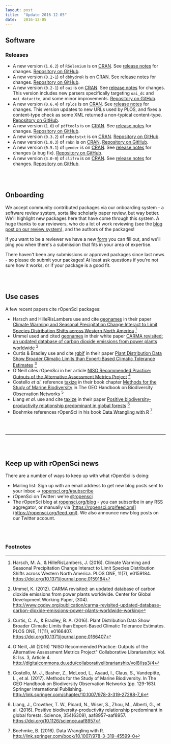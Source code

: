 ```yaml
---
layout: post
title:  "Update 2016-12-05"
date:   2016-12-05
---
```


## Software

### Releases

* A new version (`1.6.2`) of `RSelenium` is on [CRAN](https://cran.rstudio.com/web/packages/RSelenium). See [release notes](https://github.com/ropensci/RSelenium/releases/tag/v1.6.2) for changes. [Repository on GitHub][rselenium].
* A new version (`0.2-1`) of `dbhydroR` is on [CRAN](https://cran.rstudio.com/web/packages/dbhydroR). See [release notes](https://github.com/ropenscilabs/dbhydroR/releases/tag/0.2-1) for changes. [Repository on GitHub][dbhydroR].
* A new version (`0.2-1`) of `oai` is on [CRAN](https://cran.rstudio.com/web/packages/oai). See [release notes](https://github.com/ropensci/oai/releases/tag/v0.2.2) for changes. This version includes new parsers specifically targeting `oai_dc` and `oai_datacite`, and some minor improvements. [Repository on GitHub][oai].
* A new version (`0.6.4`) of `rplos` is on [CRAN](https://cran.rstudio.com/web/packages/rplos). See [release notes](https://github.com/ropensci/rplos/releases/tag/v0.6.4) for changes. This version updates to new URLs used by PLOS, and fixes a content-type check as some XML returned a non-typical content-type. [Repository on GitHub][rplos].
* A new version (`1.0`) of `pdftools` is on [CRAN](https://cran.rstudio.com/web/packages/pdftools). See [release notes](https://github.com/ropensci/pdftools/releases/tag/v1.0) for changes. [Repository on GitHub][pdftools].
* A new version (`0.3.2`) of `robotstxt` is on [CRAN](https://cran.rstudio.com/web/packages/robotstxt). [Repository on GitHub][robotstxt].
* A new version (`1.0.3`) of `rnbn` is on [CRAN](https://cran.rstudio.com/web/packages/rnbn). [Repository on GitHub][rnbn].
* A new version (`0.5.1`) of `gender` is on [CRAN](https://cran.rstudio.com/web/packages/gender). See [release notes](https://github.com/ropensci/gender/releases/tag/v0.5.1) for changes (a bug fix). [Repository on GitHub][gender].
* A new version (`3.0-0`) of `clifro` is on [CRAN](https://cran.rstudio.com/web/packages/clifro). See [release notes](https://github.com/ropensci/clifro/releases/tag/v3.0-0) for changes. [Repository on GitHub][clifro].

<br><br>

## Onboarding

We accept community contributed packages via our onboarding system - a software review system, sorta like scholarly paper review, but way better. We'll highlight new packages here that have come through this system. A huge thanks to our reviewers, who do a lot of work reviewing (see the [blog post on our review system](https://ropensci.org/blog/2016/03/28/software-review)),
and the authors of the packages!

If you want to be a reviewer we have a new [form](https://ropensci.org/onboarding/) you can fill out, and we'll ping you when there's a submission that fits in your area of expertise.

There haven't been any submissions or approved packages since last news - so please do submit your packages!  At least ask questions if you're not sure how it works, or if your package is a good fit.

<br><br>

## Use cases

A few recent papers cite rOpenSci packages:

* Harsch and HilleRisLambers use and cite [geonames][geonames] in their paper [Climate Warming and Seasonal Precipitation Change Interact to Limit Species Distribution Shifts across Western North America](https://doi.org/10.1371/journal.pone.0159184) [^1]
* Ummel used and cited [geonames][geonames] in their white paper [CARMA revisited: an updated database of carbon dioxide emissions from power plants worldwide](http://www.cgdev.org/publication/carma-revisited-updated-database-carbon-dioxide-emissions-power-plants-worldwide-working) [^2]
* Curtis & Bradley use and cite [rgbif][rgbif] in their paper [Plant Distribution Data Show Broader Climatic Limits than Expert-Based Climatic Tolerance Estimates](https://doi.org/10.1371/journal.pone.0166407) [^3]
* O'Neill cites rOpenSci in her article [NISO Recommended Practice: Outputs of the Alternative Assessment Metrics Project](http://digitalcommons.du.edu/collaborativelibrarianship/vol8/iss3/4) [^4]
* Costello _et al_. reference [taxize][taxize] in their book chapter [Methods for the Study of Marine Biodiversity](http://link.springer.com/chapter/10.1007/978-3-319-27288-7_6) in The GEO Handbook on Biodiversity Observation Networks [^5]
* Liang _et al_. use and cite [taxize][taxize] in their paper [Positive biodiversity-productivity relationship predominant in global forests](https://doi.org/10.1126/science.aaf8957) [^6]
* Boehmke references rOpenSci in his book [Data Wrangling with R](http://link.springer.com/book/10.1007/978-3-319-45599-0) [^7]

<br><br>

-----------------------------

<br><br>

## Keep up with rOpenSci news

There are a number of ways to keep up with what rOpenSci is doing:

* Mailing list: Sign up with an email address to get new blog posts sent to your inbox -> [ropensci.org/#subscribe](https://ropensci.org/#subscribe)
* rOpenSci on Twitter: we're [@ropensci](https://twitter.com/ropensci)
* The rOpenSci blog at [ropensci.org/blog](https://ropensci.org/blog) - you can subscribe in any RSS aggregator, or manually via [https://ropensci.org/feed.xml](https://ropensci.org/feed.xml). We also announce new blog posts on our Twitter account.

[rselenium]: https://github.com/ropensci/RSelenium
[taxize]: https://github.com/ropensci/taxize
[geonames]: https://github.com/ropensci/geonames
[rgbif]: https://github.com/ropensci/rgbif
[dbhydroR]: https://github.com/ropenscilabs/dbhydroR
[oai]: https://github.com/ropensci/oai
[rplos]: https://github.com/ropensci/rplos
[pdftools]: https://github.com/ropensci/pdftools
[robotstxt]: https://github.com/ropenscilabs/robotstxt
[rnbn]: https://github.com/ropensci/rnbn
[gender]: https://github.com/ropensci/gender
[clifro]: https://github.com/ropensci/clifro

<br><br>

### Footnotes

[^1]: Harsch, M. A., & HilleRisLambers, J. (2016). Climate Warming and Seasonal Precipitation Change Interact to Limit Species Distribution Shifts across Western North America. PLOS ONE, 11(7), e0159184. <https://doi.org/10.1371/journal.pone.0159184>
[^2]: Ummel, K. (2012). CARMA revisited: an updated database of carbon dioxide emissions from power plants worldwide. Center for Global Development Working Paper, (304). <http://www.cgdev.org/publication/carma-revisited-updated-database-carbon-dioxide-emissions-power-plants-worldwide-working>
[^3]: Curtis, C. A., & Bradley, B. A. (2016). Plant Distribution Data Show Broader Climatic Limits than Expert-Based Climatic Tolerance Estimates. PLOS ONE, 11(11), e0166407. <https://doi.org/10.1371/journal.pone.0166407>
[^4]: O'Neill, Jill (2016) "NISO Recommended Practice: Outputs of the Alternative Assessment Metrics Project" Collaborative Librarianship: Vol. 8: Iss. 3, Article 4. <http://digitalcommons.du.edu/collaborativelibrarianship/vol8/iss3/4>
[^5]: Costello, M. J., Basher, Z., McLeod, L., Asaad, I., Claus, S., Vandepitte, L., et al. (2017). Methods for the Study of Marine Biodiversity. In The GEO Handbook on Biodiversity Observation Networks (pp. 129-163). Springer International Publishing. <http://link.springer.com/chapter/10.1007/978-3-319-27288-7_6>
[^6]: Liang, J., Crowther, T. W., Picard, N., Wiser, S., Zhou, M., Alberti, G., et al. (2016). Positive biodiversity-productivity relationship predominant in global forests. Science, 354(6309), aaf8957–aaf8957. <https://doi.org/10.1126/science.aaf8957>
[^7]: Boehmke, B. (2016). Data Wrangling with R. <http://link.springer.com/book/10.1007/978-3-319-45599-0>
